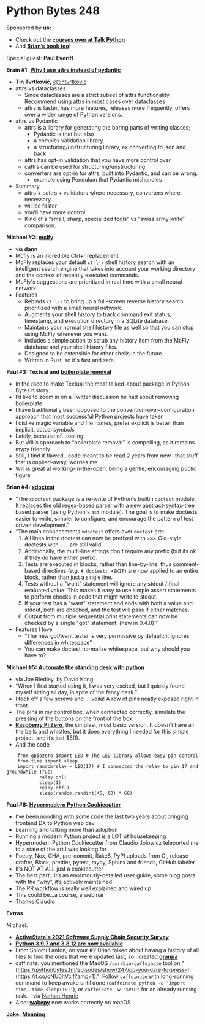 # Python Bytes 248

Sponsored by **us:**

- Check out the [**courses over at Talk Python**](https://training.talkpython.fm/courses/all)
- And [**Brian’s book too**](https://pythontest.com/pytest-book/)!

Special guest: **Paul Everitt**

**Brain #1:** [**Why I use attrs instead of pydantic**](https://threeofwands.com/why-i-use-attrs-instead-of-pydantic/)

- **Tin Tvrtković,** [@tintvrtkovic](https://twitter.com/tintvrtkovic)
- attrs vs dataclasses
	- Since dataclasses are a strict subset of attrs functionality. Recommend using attrs in most cases over dataclasses
	- attrs is faster, has more features, releases more frequently, offers over a wider range of Python versions.
- attrs vs Pydantic 
	- attrs is a library for generating the boring parts of writing classes; 
		- Pydantic is that but also
	    - a complex validation library.
	    - a structuring/unstructuring library, ex converting to json and back
	- attrs has opt-in validation that you have more control over
	- cattrs can be used for structuring/unstructuring
	- converters are opt-in for attrs, built into Pydantic, and can be wrong.
		- example using Pendulum that Pydantic mishandles
- Summary
	- attrs + cattrs + validators where necessary, converters where necessary
	- will be faster
	- you’ll have more control
	- Kind of a “small, sharp, specialized tools” vs “swiss army knife” comparison.

**Michael #2:**  [**mclfy**](https://twitter.com/whereismyjetpac/status/1430694757320347648)

- via __dann__
- Mcfly is an incredible Ctrl+r replacement
- McFly replaces your default `ctrl-r` shell history search with an intelligent search engine that takes into account your working directory and the context of recently executed commands. 
- McFly's suggestions are prioritized in real time with a small neural network.
- Features
	- Rebinds `ctrl-r` to bring up a full-screen reverse history search prioritized with a small neural network.
	- Augments your shell history to track command exit status, timestamp, and execution directory in a SQLite database.
	- Maintains your normal shell history file as well so that you can stop using McFly whenever you want.
	- Includes a simple action to scrub any history item from the McFly database and your shell history files.
	- Designed to be extensible for other shells in the future.
	- Written in Rust, so it's fast and safe.

**Paul #3: Textual and** [**boilerplate removal**](https://twitter.com/willmcgugan/status/1426267903733768193)

- In the race to make Textual the most talked-about package in Python Bytes history…
- I’d like to zoom in on a Twitter discussion he had about removing boilerplate
- I have traditionally been opposed to the convention-over-configuration approach that most successful Python projects have taken
- I dislike magic variable and file names, prefer explicit is better than implicit, actual *symbols*
- Lately, because of…tooling
- But Will’s approach to “boilerplate removal” is compelling, as it remains mypy friendly
- Still, I find it flawed…code meant to be read 2 years from now…that stuff that is implied-away, worries me
- Will is great at working-in-the-open, being a gentle, encouraging public figure

**Brian #4:** [**xdoctest**](https://github.com/Erotemic/xdoctest) 

- “The `xdoctest` package is a re-write of Python's builtin `doctest` module. It replaces the old regex-based parser with a new abstract-syntax-tree based parser (using Python's `ast` module). The goal is to make doctests easier to write, simpler to configure, and encourage the pattern of test driven development.”
- “The main enhancements `xdoctest` offers over `doctest` are:
	1. All lines in the doctest can now be prefixed with `>>>`.  Old-style doctests with `...` are still valid.
	2. Additionally, the multi-line strings don't require any prefix (but its ok if they do have either prefix).
	3. Tests are executed in blocks, rather than line-by-line, thus comment-based directives (e.g. `# doctest: +SKIP`) are now applied to an entire block, rather than just a single line.
	4. Tests without a "want" statement will ignore any stdout / final evaluated value. This makes it easy to use simple assert statements to perform checks in code that might write to stdout.
	5. If your test has a "want" statement and ends with both a value and stdout, both are checked, and the test will pass if either matches.
	6. Output from multiple sequential print statements can now be checked by a single "got" statement. (new in 0.4.0).”
- Features I love
	- “The new got/want tester is very permissive by default; it ignores differences in whitespace”
	- You can make doctest normalize whitespace, but why should you have to?

**Michael #5:** [**Automate the standing desk with python**](https://medium.com/@davidkongfilm/how-i-hacked-my-standing-desk-with-a-raspberry-pi-a50ed14c7f6f)

- via Joe Riedley, by David Kong
- “When I first started using it, I was very excited, but I quickly found myself sitting all day, in spite of the fancy desk.”
- I took off a few screws and … voila! A row of pins neatly exposed right in front.
- The pins in my control box, when connected correctly, simulate the pressing of the buttons on the front of the box.
- [**Raspberry Pi Zero**](https://www.raspberrypi.org/products/raspberry-pi-zero/), the simplest, most basic version. It doesn’t have all the bells and whistles, but it does everything I needed for this simple project, and it’s just $5(!).
- And the code
```
    from gpiozero import LED # The LED library allows easy pin control
    from time import sleep
    import randomrelay = LED(17) # I connected the relay to pin 17 and groundwhile True:
            relay.on()
            sleep(1)
            relay.off()
            sleep(random.randint(45, 60) * 60)
```

**Paul #6:** [**Hypermodern Python Cookiecutter**](https://cookiecutter-hypermodern-python.readthedocs.io/en/2021.4.15/)

- I’ve been noodling with some code the last two years about bringing frontend DX to Python web dev
- Learning and talking more than adoption
- Running a modern Python project is a LOT of housekeeping
- Hypermodern Python Cookiecutter from Claudio Jolowicz teleported me to a state of the art I was looking for
- Poetry, Nox, GHA, pre-commit, flake8, PyPI uploads from CI, release drafter, Black, prettier, pytest, mypy, Sphinx and friends, GitHub labeler
- It’s NOT AT ALL just a cookiecutter
- The best part…it’s an enormously-detailed user guide, some blog posts with the “why”, it’s actively maintained
- The PR workflow is really well explained and wired up
- This could be…a course, a webinar
- Thanks Claudio

**Extras**

Michael:

- [**ActiveState's 2021 Software Supply Chain Security Survey**](https://www.surveymonkey.com/r/secure-your-supply-chain)
- [**Python 3.9.7 and 3.8.12 are now available**](https://pythoninsider.blogspot.com/2021/08/python-397-and-3812-are-now-available.html)
- From Shlomi Lanton, on your #2 Brian talked about having a history of all files to find the ones that were updated last, so I created [**granpa**](https://github.com/shlomiLan/grampa) 
- caffinate: you mentioned the MacOS `/usr/bin/caffeinate` tool on "[https://pythonbytes.fm/episodes/show/247/do-you-dare-to-press-](https://t.co/oNU0ltVclf?amp=1).". Follow `caffeinate` with long-running command to keep awake until done (`caffeinate python -c 'import time; time.sleep(10)'`), or `caffeinate -w "$PID"` for an already running task. - via [Nathan Henrie](https://twitter.com/n8henrie)
- Also: [**wakepy**](https://github.com/np-8/wakepy) now works correctly on macOS

**Joke:** [**Meaning**](https://twitter.com/ismonkeyuser/status/1430413027950612481/)
